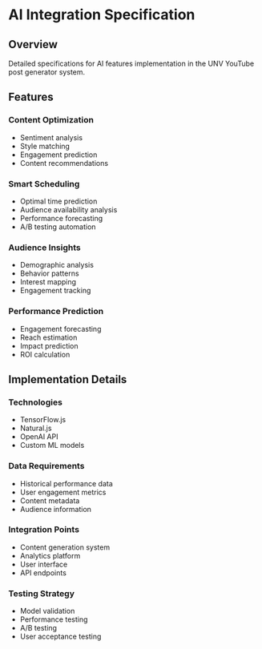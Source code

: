 # AI Integration Specification

## Overview
Detailed specifications for AI features implementation in the UNV YouTube post generator system.

## Features

### Content Optimization
- Sentiment analysis
- Style matching
- Engagement prediction
- Content recommendations

### Smart Scheduling
- Optimal time prediction
- Audience availability analysis
- Performance forecasting
- A/B testing automation

### Audience Insights
- Demographic analysis
- Behavior patterns
- Interest mapping
- Engagement tracking

### Performance Prediction
- Engagement forecasting
- Reach estimation
- Impact prediction
- ROI calculation

## Implementation Details

### Technologies
- TensorFlow.js
- Natural.js
- OpenAI API
- Custom ML models

### Data Requirements
- Historical performance data
- User engagement metrics
- Content metadata
- Audience information

### Integration Points
- Content generation system
- Analytics platform
- User interface
- API endpoints

### Testing Strategy
- Model validation
- Performance testing
- A/B testing
- User acceptance testing